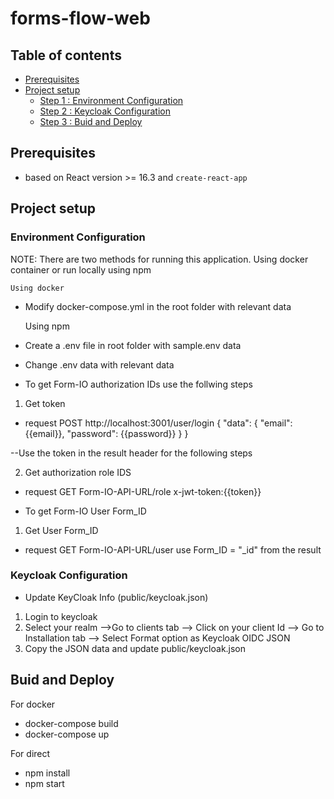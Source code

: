 # **forms-flow-web**

## Table of contents
* [Prerequisites](#prerequisites)
* [Project setup](#project-setup)
    * [Step 1 : Environment Configuration](#environment-configuration)
    * [Step 2 : Keycloak Configuration](#keycloak-configuration)
    * [Step 3 : Buid and Deploy](#Buid-and-Deploy)
    

## Prerequisites

- based on React version >= 16.3 and `create-react-app`
## Project setup

### Environment Configuration


NOTE: There are two methods for running this application. Using docker container or run locally using npm 

    Using docker
-   Modify docker-compose.yml in the root folder with relevant data

    Using npm
-   Create a .env file in root folder with sample.env data
-   Change .env data with relevant data

- To get Form-IO authorization IDs use the follwing steps 

1. Get token
- request POST http://localhost:3001/user/login
{
"data": {
"email": {{email}},
"password": {{password}}
}
}

--Use the token in the result header for the following steps

2. Get authorization role IDS
- request GET Form-IO-API-URL/role
    x-jwt-token:{{token}}

- To get Form-IO User Form_ID

1. Get User Form_ID
- request GET Form-IO-API-URL/user
   use Form_ID = "_id" from the result


### Keycloak Configuration


- Update KeyCloak Info (public/keycloak.json)

1. Login to keycloak
2. Select your realm -->Go to clients tab --> Click on your client Id --> Go to Installation tab --> Select Format option as Keycloak OIDC JSON
3. Copy the JSON data and update  public/keycloak.json


## Buid and Deploy


For docker
- docker-compose build
- docker-compose up

For direct 
- npm install
- npm start 





